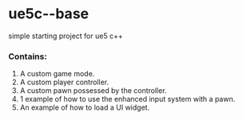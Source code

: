 # ue5c--base
 simple starting project for ue5 c++


### Contains:
1. A custom game mode.
2. A custom player controller.
3. A custom pawn possessed by the controller.
4. 1 example of how to use the enhanced input system with a pawn.
5. An example of how to load a UI widget.



